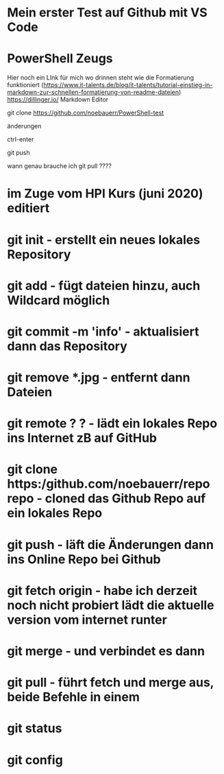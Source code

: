 # Mein erster Test auf Github mit VS Code
# PowerShell Zeugs

Hier noch ein LInk für mich wo drinnen steht wie die Formatierung funktioniert
(https://www.it-talents.de/blog/it-talents/tutorial-einstieg-in-markdown-zur-schnellen-formatierung-von-readme-dateien)
https://dillinger.io/ Markdown Editor

git clone
https://github.com/noebauerr/PowerShell-test

änderungen

ctrl-enter

git push

wann genau brauche ich git pull ????

# im Zuge vom HPI Kurs (juni 2020) editiert

# git init             - erstellt ein neues lokales Repository
# git add              - fügt dateien hinzu, auch Wildcard möglich
# git commit -m 'info' - aktualisiert dann das Repository
# git remove *.jpg     - entfernt dann Dateien

# git remote ? ?       - lädt ein lokales Repo ins Internet zB auf GitHub
# git clone https:/github.com/noebauerr/repo repo - cloned das Github Repo auf ein lokales Repo

# git push    - läft die Änderungen dann ins Online Repo bei Github

# git fetch origin   - habe ich derzeit noch nicht probiert lädt die aktuelle version vom internet runter
# git merge          - und verbindet es dann

# git pull    - führt fetch und merge aus, beide Befehle in einem

# git status

# git config
